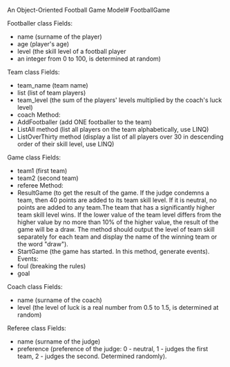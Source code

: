  An Object-Oriented Football Game Model# FootballGame
 
 Footballer class 
 Fields: 
 - name (surname of the player) 
 - age (player's age) 
 - level (the skill level of a football player 
 - an integer from 0 to 100, is determined at random) 
 
 Team class 
 Fields: 
 - team_name (team name) 
 - list (list of team players) 
 - team_level (the sum of the players' levels multiplied by the coach's luck level) 
 - coach
 Method: 
 - AddFootballer (add ONE footballer to the team)
 - ListAll method (list all players on the team alphabetically, use LINQ) 
 - ListOverThirty method (display a list of all players over 30 in descending order of their skill level, use LINQ) 
 
 Game class 
 Fields: 
 - team1 (first team) 
 - team2 (second team) 
 - referee
 Method: 
 - ResultGame (to get the result of the game. If the judge condemns a team, then 40 points are added to its team skill level. 
 If it is neutral, no points are added to any team.The team that has a significantly higher team skill level wins. 
 If the lower value of the team level differs from the higher value by no more than 10% of the higher value, the result of the game will be a draw. 
 The method should output the level of team skill separately for each team and display the name of the winning team or the word "draw"). 
 - StartGame (the game has started. In this method, generate events).
 Events: 
 - foul (breaking the rules) 
 - goal   
 
 Coach class 
 Fields: 
 - name (surname of the coach) 
 - level (the level of luck is a real number from 0.5 to 1.5, is determined at random) 
 
 Referee class 
 Fields: 
 - name (surname of the judge) 
 - preference (preference of the judge: 0 - neutral, 1 - judges the first team, 2 - judges the second. Determined randomly).
